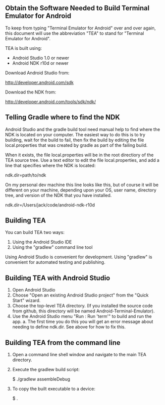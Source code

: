 Obtain the Software Needed to Build Terminal Emulator for Android
-----------------------------------------------------------------

To keep from typing "Terminal Emulator for Android" over and over again, this
document will use the abbreviation "TEA" to stand for "Terminal
Emulator for Android".

TEA is built using:

 + Android Studio 1.0 or newer
 + Android NDK r10d or newer

Download Android Studio from:

  http://developer.android.com/sdk

Download the NDK from:

  http://developer.android.com/tools/sdk/ndk/


Telling Gradle where to find the NDK
------------------------------------

Android Studio and the gradle build tool need manual help to find where the
NDK is located on your computer. The easiest way to do this is to try building,
wait for the build to fail, then fix the build by editing the file
local.properties that was created by gradle as part of the failing build.

When it exists, the file local.properties will be in the root directiory of
the TEA source tree. Use a text editor to edit the file local.properties, and
add a line that specifies where the NDK is located:

  ndk.dir=path/to/ndk

On my personal dev machine this line looks like this, but of course it will
be different on your machine, depending upon your OS, user name, directory
tree, and version of the NDK that you have installed.

  ndk.dir=/Users/jack/code/android-ndk-r10d


Building TEA
------------

You can build TEA two ways:

  1. Using the Android Studio IDE
  2. Using the "gradlew" command line tool

Using Android Studio is convenient for development. Using "gradlew" is
convenient for automated testing and publishing.


Building TEA with Android Studio
--------------------------------

  1. Open Android Studio
  2. Choose "Open an existing Android Studio project" from the "Quick Start"
     wizard.
  3. Choose the top-level TEA directory. (If you installed the source code from
     github, this directory will be named Android-Terminal-Emulator).
  4. Use the Android Studio menu "Run : Run 'term'" to build and run the app.
       a. The first time you do this you will get an error message about
          needing to define ndk.dir. See above for how to fix this.

Building TEA from the command line
----------------------------------

  1. Open a command line shell window and navigate to the main TEA directory.
  2. Execute the gradlew build script:

      $ ./gradlew assembleDebug

  3. To copy the built executable to a device:

      $ .
